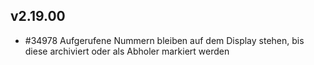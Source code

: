 
## v2.19.00

* #34978 Aufgerufene Nummern bleiben auf dem Display stehen, bis diese archiviert oder als Abholer markiert werden
